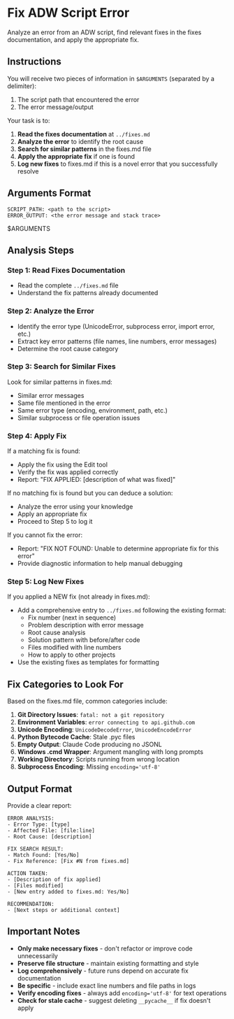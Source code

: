 # Fix ADW Script Error

Analyze an error from an ADW script, find relevant fixes in the fixes documentation, and apply the appropriate fix.

## Instructions

You will receive two pieces of information in `$ARGUMENTS` (separated by a delimiter):
1. The script path that encountered the error
2. The error message/output

Your task is to:
1. **Read the fixes documentation** at `../fixes.md`
2. **Analyze the error** to identify the root cause
3. **Search for similar patterns** in the fixes.md file
4. **Apply the appropriate fix** if one is found
5. **Log new fixes** to fixes.md if this is a novel error that you successfully resolve

## Arguments Format

```
SCRIPT_PATH: <path to the script>
ERROR_OUTPUT: <the error message and stack trace>
```

$ARGUMENTS

## Analysis Steps

### Step 1: Read Fixes Documentation
- Read the complete `../fixes.md` file
- Understand the fix patterns already documented

### Step 2: Analyze the Error
- Identify the error type (UnicodeError, subprocess error, import error, etc.)
- Extract key error patterns (file names, line numbers, error messages)
- Determine the root cause category

### Step 3: Search for Similar Fixes
Look for similar patterns in fixes.md:
- Similar error messages
- Same file mentioned in the error
- Same error type (encoding, environment, path, etc.)
- Similar subprocess or file operation issues

### Step 4: Apply Fix
If a matching fix is found:
- Apply the fix using the Edit tool
- Verify the fix was applied correctly
- Report: "FIX APPLIED: [description of what was fixed]"

If no matching fix is found but you can deduce a solution:
- Analyze the error using your knowledge
- Apply an appropriate fix
- Proceed to Step 5 to log it

If you cannot fix the error:
- Report: "FIX NOT FOUND: Unable to determine appropriate fix for this error"
- Provide diagnostic information to help manual debugging

### Step 5: Log New Fixes
If you applied a NEW fix (not already in fixes.md):
- Add a comprehensive entry to `../fixes.md` following the existing format:
  - Fix number (next in sequence)
  - Problem description with error message
  - Root cause analysis
  - Solution pattern with before/after code
  - Files modified with line numbers
  - How to apply to other projects
- Use the existing fixes as templates for formatting

## Fix Categories to Look For

Based on the fixes.md file, common categories include:
1. **Git Directory Issues**: `fatal: not a git repository`
2. **Environment Variables**: `error connecting to api.github.com`
3. **Unicode Encoding**: `UnicodeDecodeError`, `UnicodeEncodeError`
4. **Python Bytecode Cache**: Stale .pyc files
5. **Empty Output**: Claude Code producing no JSONL
6. **Windows .cmd Wrapper**: Argument mangling with long prompts
7. **Working Directory**: Scripts running from wrong location
8. **Subprocess Encoding**: Missing `encoding='utf-8'`

## Output Format

Provide a clear report:
```
ERROR ANALYSIS:
- Error Type: [type]
- Affected File: [file:line]
- Root Cause: [description]

FIX SEARCH RESULT:
- Match Found: [Yes/No]
- Fix Reference: [Fix #N from fixes.md]

ACTION TAKEN:
- [Description of fix applied]
- [Files modified]
- [New entry added to fixes.md: Yes/No]

RECOMMENDATION:
- [Next steps or additional context]
```

## Important Notes

- **Only make necessary fixes** - don't refactor or improve code unnecessarily
- **Preserve file structure** - maintain existing formatting and style
- **Log comprehensively** - future runs depend on accurate fix documentation
- **Be specific** - include exact line numbers and file paths in logs
- **Verify encoding fixes** - always add `encoding='utf-8'` for text operations
- **Check for stale cache** - suggest deleting `__pycache__` if fix doesn't apply
